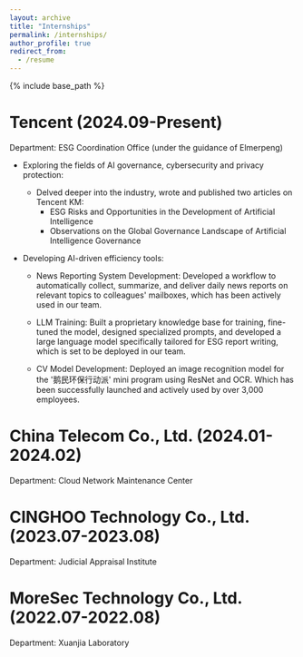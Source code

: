 ```yaml
---
layout: archive
title: "Internships"
permalink: /internships/
author_profile: true
redirect_from:
  - /resume
---
```


{% include base_path %}

Tencent (2024.09-Present)
======
Department: ESG Coordination Office (under the guidance of Elmerpeng)

* Exploring the fields of AI governance, cybersecurity and privacy protection:
  * Delved deeper into the industry, wrote and published two articles on Tencent KM:
    * ESG Risks and Opportunities in the Development of Artificial Intelligence
    * Observations on the Global Governance Landscape of Artificial Intelligence Governance

* Developing AI-driven efficiency tools:
  * News Reporting System Development: Developed a workflow to automatically collect, summarize, and deliver daily news reports on relevant topics to colleagues' mailboxes, which has been actively used in our team.

  * LLM Training: Built a proprietary knowledge base for training, fine-tuned the model, designed specialized prompts, and developed a large language model specifically tailored for ESG report writing, which is set to be deployed in our team.
  * CV Model Development: Deployed an image recognition model for the '鹅民环保行动派' mini program using ResNet and OCR. Which has been successfully launched and actively used by over 3,000 employees.

China Telecom Co., Ltd. (2024.01-2024.02)
======
Department: Cloud Network Maintenance Center

CINGHOO Technology Co., Ltd. (2023.07-2023.08)
======
Department: Judicial Appraisal Institute

MoreSec Technology Co., Ltd. (2022.07-2022.08)
======
Department: Xuanjia Laboratory

